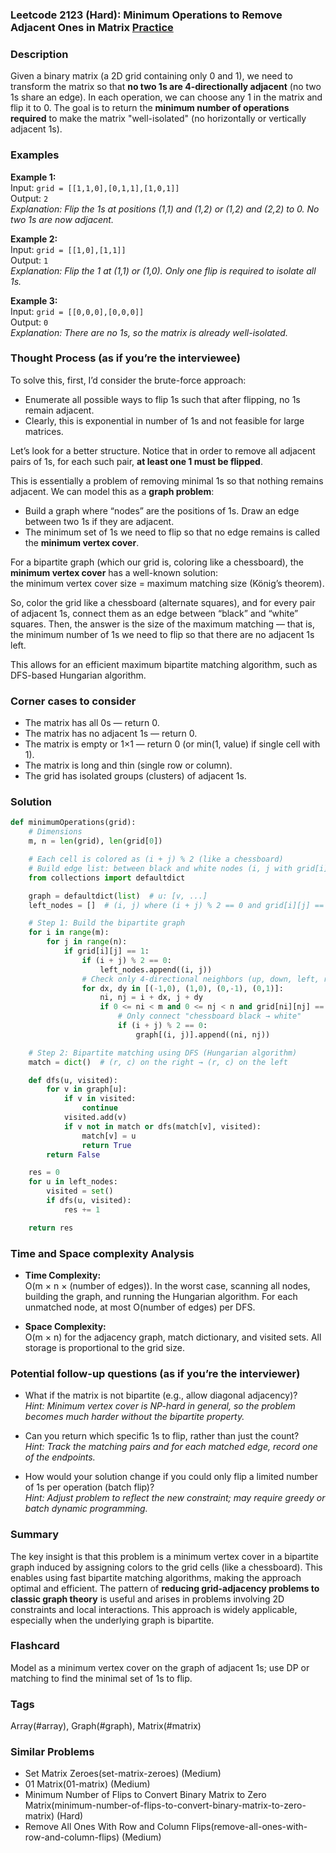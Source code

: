 ### Leetcode 2123 (Hard): Minimum Operations to Remove Adjacent Ones in Matrix [Practice](https://leetcode.com/problems/minimum-operations-to-remove-adjacent-ones-in-matrix)

### Description  
Given a binary matrix (a 2D grid containing only 0 and 1), we need to transform the matrix so that **no two 1s are 4-directionally adjacent** (no two 1s share an edge). In each operation, we can choose any 1 in the matrix and flip it to 0. The goal is to return the **minimum number of operations required** to make the matrix "well-isolated" (no horizontally or vertically adjacent 1s).

### Examples  

**Example 1:**  
Input: `grid = [[1,1,0],[0,1,1],[1,0,1]]`  
Output: `2`  
*Explanation: Flip the 1s at positions (1,1) and (1,2) or (1,2) and (2,2) to 0. No two 1s are now adjacent.*

**Example 2:**  
Input: `grid = [[1,0],[1,1]]`  
Output: `1`  
*Explanation: Flip the 1 at (1,1) or (1,0). Only one flip is required to isolate all 1s.*

**Example 3:**  
Input: `grid = [[0,0,0],[0,0,0]]`  
Output: `0`  
*Explanation: There are no 1s, so the matrix is already well-isolated.*

### Thought Process (as if you’re the interviewee)  

To solve this, first, I’d consider the brute-force approach:  
- Enumerate all possible ways to flip 1s such that after flipping, no 1s remain adjacent.
- Clearly, this is exponential in number of 1s and not feasible for large matrices.

Let’s look for a better structure. Notice that in order to remove all adjacent pairs of 1s, for each such pair, **at least one 1 must be flipped**.

This is essentially a problem of removing minimal 1s so that nothing remains adjacent. We can model this as a **graph problem**:
- Build a graph where “nodes” are the positions of 1s. Draw an edge between two 1s if they are adjacent.
- The minimum set of 1s we need to flip so that no edge remains is called the **minimum vertex cover**.

For a bipartite graph (which our grid is, coloring like a chessboard), the **minimum vertex cover** has a well-known solution:  
the minimum vertex cover size = maximum matching size (König’s theorem).

So, color the grid like a chessboard (alternate squares), and for every pair of adjacent 1s, connect them as an edge between “black” and “white” squares. Then, the answer is the size of the maximum matching — that is, the minimum number of 1s we need to flip so that there are no adjacent 1s left.

This allows for an efficient maximum bipartite matching algorithm, such as DFS-based Hungarian algorithm.

### Corner cases to consider  
- The matrix has all 0s — return 0.
- The matrix has no adjacent 1s — return 0.
- The matrix is empty or 1×1 — return 0 (or min(1, value) if single cell with 1).
- The matrix is long and thin (single row or column).
- The grid has isolated groups (clusters) of adjacent 1s.

### Solution

```python
def minimumOperations(grid):
    # Dimensions
    m, n = len(grid), len(grid[0])

    # Each cell is colored as (i + j) % 2 (like a chessboard)
    # Build edge list: between black and white nodes (i, j with grid[i][j] == 1)
    from collections import defaultdict

    graph = defaultdict(list)  # u: [v, ...]
    left_nodes = []  # (i, j) where (i + j) % 2 == 0 and grid[i][j] == 1

    # Step 1: Build the bipartite graph
    for i in range(m):
        for j in range(n):
            if grid[i][j] == 1:
                if (i + j) % 2 == 0:
                    left_nodes.append((i, j))
                # Check only 4-directional neighbors (up, down, left, right)
                for dx, dy in [(-1,0), (1,0), (0,-1), (0,1)]:
                    ni, nj = i + dx, j + dy
                    if 0 <= ni < m and 0 <= nj < n and grid[ni][nj] == 1:
                        # Only connect "chessboard black → white"
                        if (i + j) % 2 == 0:
                            graph[(i, j)].append((ni, nj))

    # Step 2: Bipartite matching using DFS (Hungarian algorithm)
    match = dict()  # (r, c) on the right → (r, c) on the left

    def dfs(u, visited):
        for v in graph[u]:
            if v in visited:
                continue
            visited.add(v)
            if v not in match or dfs(match[v], visited):
                match[v] = u
                return True
        return False

    res = 0
    for u in left_nodes:
        visited = set()
        if dfs(u, visited):
            res += 1

    return res
```

### Time and Space complexity Analysis  

- **Time Complexity:**  
  O(m × n × (number of edges)). In the worst case, scanning all nodes, building the graph, and running the Hungarian algorithm. For each unmatched node, at most O(number of edges) per DFS.

- **Space Complexity:**  
  O(m × n) for the adjacency graph, match dictionary, and visited sets. All storage is proportional to the grid size.

### Potential follow-up questions (as if you’re the interviewer)  

- What if the matrix is not bipartite (e.g., allow diagonal adjacency)?  
  *Hint: Minimum vertex cover is NP-hard in general, so the problem becomes much harder without the bipartite property.*

- Can you return which specific 1s to flip, rather than just the count?  
  *Hint: Track the matching pairs and for each matched edge, record one of the endpoints.*

- How would your solution change if you could only flip a limited number of 1s per operation (batch flip)?  
  *Hint: Adjust problem to reflect the new constraint; may require greedy or batch dynamic programming.*

### Summary
The key insight is that this problem is a minimum vertex cover in a bipartite graph induced by assigning colors to the grid cells (like a chessboard). This enables using fast bipartite matching algorithms, making the approach optimal and efficient. The pattern of **reducing grid-adjacency problems to classic graph theory** is useful and arises in problems involving 2D constraints and local interactions. This approach is widely applicable, especially when the underlying graph is bipartite.


### Flashcard
Model as a minimum vertex cover on the graph of adjacent 1s; use DP or matching to find the minimal set of 1s to flip.

### Tags
Array(#array), Graph(#graph), Matrix(#matrix)

### Similar Problems
- Set Matrix Zeroes(set-matrix-zeroes) (Medium)
- 01 Matrix(01-matrix) (Medium)
- Minimum Number of Flips to Convert Binary Matrix to Zero Matrix(minimum-number-of-flips-to-convert-binary-matrix-to-zero-matrix) (Hard)
- Remove All Ones With Row and Column Flips(remove-all-ones-with-row-and-column-flips) (Medium)